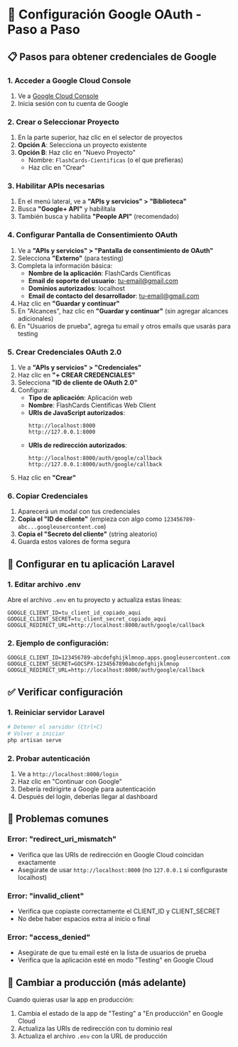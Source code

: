 # 🔑 Configuración Google OAuth - Paso a Paso

## 📋 **Pasos para obtener credenciales de Google**

### **1. Acceder a Google Cloud Console**
1. Ve a [Google Cloud Console](https://console.cloud.google.com/)
2. Inicia sesión con tu cuenta de Google

### **2. Crear o Seleccionar Proyecto**
1. En la parte superior, haz clic en el selector de proyectos
2. **Opción A**: Selecciona un proyecto existente
3. **Opción B**: Haz clic en "Nuevo Proyecto"
   - Nombre: `FlashCards-Cientificas` (o el que prefieras)
   - Haz clic en "Crear"

### **3. Habilitar APIs necesarias**
1. En el menú lateral, ve a **"APIs y servicios" > "Biblioteca"**
2. Busca **"Google+ API"** y habilítala
3. También busca y habilita **"People API"** (recomendado)

### **4. Configurar Pantalla de Consentimiento OAuth**
1. Ve a **"APIs y servicios" > "Pantalla de consentimiento de OAuth"**
2. Selecciona **"Externo"** (para testing)
3. Completa la información básica:
   - **Nombre de la aplicación**: FlashCards Científicas
   - **Email de soporte del usuario**: tu-email@gmail.com
   - **Dominios autorizados**: localhost
   - **Email de contacto del desarrollador**: tu-email@gmail.com
4. Haz clic en **"Guardar y continuar"**
5. En "Alcances", haz clic en **"Guardar y continuar"** (sin agregar alcances adicionales)
6. En "Usuarios de prueba", agrega tu email y otros emails que usarás para testing

### **5. Crear Credenciales OAuth 2.0**
1. Ve a **"APIs y servicios" > "Credenciales"**
2. Haz clic en **"+ CREAR CREDENCIALES"**
3. Selecciona **"ID de cliente de OAuth 2.0"**
4. Configura:
   - **Tipo de aplicación**: Aplicación web
   - **Nombre**: FlashCards Científicas Web Client
   - **URIs de JavaScript autorizados**:
     ```
     http://localhost:8000
     http://127.0.0.1:8000
     ```
   - **URIs de redirección autorizados**:
     ```
     http://localhost:8000/auth/google/callback
     http://127.0.0.1:8000/auth/google/callback
     ```
5. Haz clic en **"Crear"**

### **6. Copiar Credenciales**
1. Aparecerá un modal con tus credenciales
2. **Copia el "ID de cliente"** (empieza con algo como `123456789-abc...googleusercontent.com`)
3. **Copia el "Secreto del cliente"** (string aleatorio)
4. Guarda estos valores de forma segura

## 🔧 **Configurar en tu aplicación Laravel**

### **1. Editar archivo .env**
Abre el archivo `.env` en tu proyecto y actualiza estas líneas:

```env
GOOGLE_CLIENT_ID=tu_client_id_copiado_aqui
GOOGLE_CLIENT_SECRET=tu_client_secret_copiado_aqui
GOOGLE_REDIRECT_URL=http://localhost:8000/auth/google/callback
```

### **2. Ejemplo de configuración:**
```env
GOOGLE_CLIENT_ID=123456789-abcdefghijklmnop.apps.googleusercontent.com
GOOGLE_CLIENT_SECRET=GOCSPX-1234567890abcdefghijklmnop
GOOGLE_REDIRECT_URL=http://localhost:8000/auth/google/callback
```

## ✅ **Verificar configuración**

### **1. Reiniciar servidor Laravel**
```bash
# Detener el servidor (Ctrl+C)
# Volver a iniciar
php artisan serve
```

### **2. Probar autenticación**
1. Ve a `http://localhost:8000/login`
2. Haz clic en "Continuar con Google"
3. Debería redirigirte a Google para autenticación
4. Después del login, deberías llegar al dashboard

## 🚨 **Problemas comunes**

### **Error: "redirect_uri_mismatch"**
- Verifica que las URIs de redirección en Google Cloud coincidan exactamente
- Asegúrate de usar `http://localhost:8000` (no `127.0.0.1` si configuraste localhost)

### **Error: "invalid_client"**
- Verifica que copiaste correctamente el CLIENT_ID y CLIENT_SECRET
- No debe haber espacios extra al inicio o final

### **Error: "access_denied"**
- Asegúrate de que tu email esté en la lista de usuarios de prueba
- Verifica que la aplicación esté en modo "Testing" en Google Cloud

## 🔄 **Cambiar a producción (más adelante)**

Cuando quieras usar la app en producción:
1. Cambia el estado de la app de "Testing" a "En producción" en Google Cloud
2. Actualiza las URIs de redirección con tu dominio real
3. Actualiza el archivo `.env` con la URL de producción

